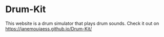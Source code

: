 # Drum-Kit
This website is a drum simulator that plays drum sounds. Check it out on https://janemoujaess.github.io/Drum-Kit/

